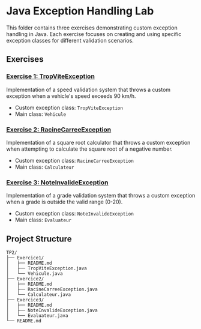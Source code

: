 # Java Exception Handling Lab

This folder contains three exercises demonstrating custom exception handling in Java. Each exercise focuses on creating and using specific exception classes for different validation scenarios.

## Exercises

### [Exercise 1: TropViteException](Exercice1/README.md)
Implementation of a speed validation system that throws a custom exception when a vehicle's speed exceeds 90 km/h.
- Custom exception class: `TropViteException`
- Main class: `Vehicule`

### [Exercise 2: RacineCarreeException](Exercice2/README.md)
Implementation of a square root calculator that throws a custom exception when attempting to calculate the square root of a negative number.
- Custom exception class: `RacineCarreeException`
- Main class: `Calculateur`

### [Exercise 3: NoteInvalideException](Exercice3/README.md)
Implementation of a grade validation system that throws a custom exception when a grade is outside the valid range (0-20).
- Custom exception class: `NoteInvalideException`
- Main class: `Evaluateur`

## Project Structure
```
TP2/
├── Exercice1/
│   ├── README.md
│   ├── TropViteException.java
│   └── Vehicule.java
├── Exercice2/
│   ├── README.md
│   ├── RacineCarreeException.java
│   └── Calculateur.java
├── Exercice3/
│   ├── README.md
│   ├── NoteInvalideException.java
│   └── Evaluateur.java
└── README.md
```